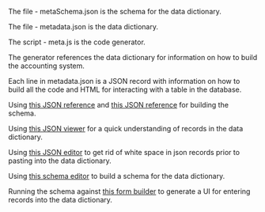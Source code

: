 The file - metaSchema.json is the schema for the data dictionary.  

The file - metadata.json is the data dictionary.  

The script - meta.js is the code generator.  

The generator references the data dictionary for information on how to build the accounting system.  

Each line in metadata.json is a JSON record with information on how to build all the code and HTML for interacting with a table in the database.  

Using [this JSON reference](https://json-schema.org/understanding-json-schema/reference/boolean.html) and [this JSON reference](https://json-schema.org/learn/getting-started-step-by-step.html) for building the schema.  

Using [this JSON viewer](https://json.bloople.net/) for a quick understanding of records in the data dictionary.  

Using [this JSON editor](https://jsonformatter.org/json-editor) to get rid of white space in json records prior to pasting into the data dictionary.  

Using [this schema editor](https://json-editor.tangramjs.com/editor.html#/) to build a schema for the data dictionary.  

Running the schema against [this form builder](https://json-editor.github.io/json-editor/) to generate a UI for entering records into the data dictionary.  

